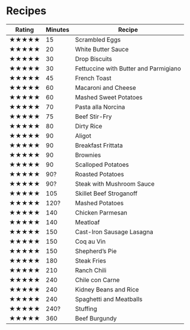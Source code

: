 # Recipes

Rating | Minutes | Recipe
--- | --- | ---
★★★★★ | 15 | Scrambled Eggs
★★★★★ | 20 | White Butter Sauce
★★★★★ | 30 | Drop Biscuits
★★★★★ | 30 | Fettuccine with Butter and Parmigiano
★★★★★ | 45 | French Toast
★★★★★ | 60 | Macaroni and Cheese
★★★★★ | 60 | Mashed Sweet Potatoes
★★★★★ | 70 | Pasta alla Norcina
★★★★★ | 75 | Beef Stir-Fry
★★★★★ | 80 | Dirty Rice
★★★★★ | 90 | Aligot
★★★★★ | 90 | Breakfast Frittata
★★★★★ | 90 | Brownies
★★★★★ | 90 | Scalloped Potatoes
★★★★★ | 90? | Roasted Potatoes
★★★★★ | 90? | Steak with Mushroom Sauce
★★★★★ | 105 | Skillet Beef Stroganoff
★★★★★ | 120? | Mashed Potatoes
★★★★★ | 140 | Chicken Parmesan
★★★★★ | 140 | Meatloaf
★★★★★ | 150 | Cast-Iron Sausage Lasagna
★★★★★ | 150 | Coq au Vin
★★★★★ | 150 | Shepherd’s Pie
★★★★★ | 180 | Steak Fries
★★★★★ | 210 | Ranch Chili
★★★★★ | 240 | Chile con Carne
★★★★★ | 240 | Kidney Beans and Rice
★★★★★ | 240 | Spaghetti and Meatballs
★★★★★ | 240? | Stuffing
★★★★★ | 360 | Beef Burgundy
